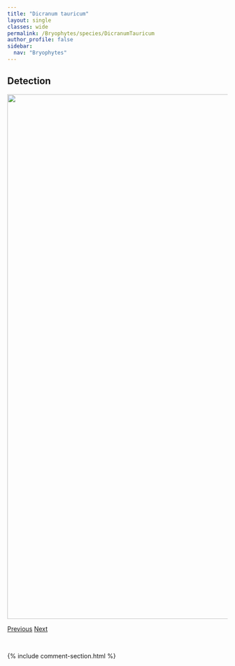 ```yaml
---
title: "Dicranum tauricum"
layout: single
classes: wide
permalink: /Bryophytes/species/DicranumTauricum
author_profile: false
sidebar:
  nav: "Bryophytes"
---
```


<h2>Detection</h2>

<a href="https://drive.google.com/uc?export=view&id=14IAh9wykJmSiagBXyIWnZGPQKNx5NeMu">
<img src="https://drive.google.com/uc?export=view&id=14IAh9wykJmSiagBXyIWnZGPQKNx5NeMu" height = "1200" width = "800">
</a>


<a href="/DevelopmentWebsite/Bryophytes/species/DicranumSpadiceum" class="pagination--pager" title="Dicranum spadiceum">Previous</a> <a href="/DevelopmentWebsite/Bryophytes/species/DicranumUndulatum" class="pagination--pager" title="Dicranum undulatum">Next</a>

<p>&nbsp;</p>

{% include comment-section.html %}
